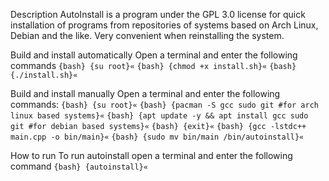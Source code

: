 Description
AutoInstall is a program under the GPL 3.0 license for quick installation of programs from repositories of systems based on Arch Linux, Debian and the like. Very convenient when reinstalling the system.

Build and install automatically
Open a terminal and enter the following commands
`{bash} {su root}«`
`{bash} {chmod +x install.sh}«`
`{bash} {./install.sh}«`

Build and install manually
Open a terminal and enter the following commands:
`{bash} {su root}«`
`{bash} {pacman -S gcc sudo git #for arch linux based systems}«`
`{bash} {apt update -y && apt install gcc sudo git #for debian based systems}«`
`{bash} {exit}«`
`{bash} {gcc -lstdc++ main.cpp -o bin/main}«`
`{bash} {sudo mv bin/main /bin/autoinstall}«`

How to run
To run autoinstall open a terminal and enter the following command
`{bash} {autoinstall}«`